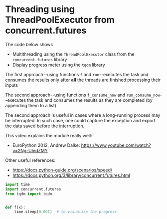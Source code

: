 # Threading using ThreadPoolExecutor from concurrent.futures

The code below shows

- Multithreading using the `ThreadPoolExecutor` class from the `concurrent.futures` library
- Display progress meter using the `tqdm` library

The first approach--using functions `f` and `run`--executes the task and consumes the results only after __all__ the threads are finished processing their inputs

The second approach--using functions `f_consume_now` and `run_consume_now`--executes the task and consumes the results as they are completed (by appending them to a list)

The second approach is useful in cases where a long-running process may be interrupted. In such case, one could capture the exception and export the data saved before the interruption.

This video explains the module really well:
* EuroPython 2012, Andrew Dalke: https://www.youtube.com/watch?v=2Ng-UIedZMY

Other useful references:
* https://docs.python-guide.org/scenarios/speed/
* https://docs.python.org/3/library/concurrent.futures.html

```python
import time
import concurrent.futures
from tqdm import tqdm


def f(x):
    time.sleep(0.001)  # to visualize the progress
    return x**2


def run(f, my_iter):
    with concurrent.futures.ThreadPoolExecutor() as executor:
        results = tqdm(
                    executor.map(f, my_iter),
                    total=len(my_iter)
                    )
        final_results = list(results)
    return final_results


def f_consume_now(file, client):
    time.sleep(0.01)
    return "Processed " + file, client


def run_consume_now(f, args, number_workers=10):

    final_results = []

    with concurrent.futures.ThreadPoolExecutor(number_workers) as executor:

        results = {
            executor.submit(lambda p: f(*p), item): a for a in args
            }

        completed_results = concurrent.futures.as_completed(results)

        for future in tqdm(completed_results, total=len(args)):
            processed_file, client = future.result()
            final_results.append((processed_file, client))

    return final_results


if __name__ == '__main__':

    # Consume only after all threads are finished
    # my_iter = range(100000)
    # run(f, my_iter)

    # Consume as each input is processed
    file_list = [f"file {x}" for x in range(10000)]
    args = [(call, "gcp client service") for call in file_list]
    final_results = run_consume_now(
        f_consume_now,
        args,
        number_workers=1000
    )

    print(
        f"Len final results: {len(final_results)}",
        f"Preview final results: {final_results[0:5]}",
        sep='\n'
    )
```
